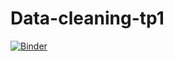 # Data-cleaning-tp1
[![Binder](https://mybinder.org/badge_logo.svg)](https://mybinder.org/v2/gh/nevermind78/Data-cleaning-tp1/master)

